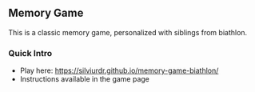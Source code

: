 ## Memory Game

This is a classic memory game, personalized with siblings from biathlon. 


### Quick Intro

- Play here: https://silviurdr.github.io/memory-game-biathlon/
- Instructions available in the game page
